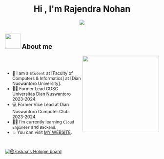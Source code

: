<h1 align="center">Hi , I'm Rajendra Nohan </h1>
<p align="center">
  <a href="https://github.com/DenverCoder1/readme-typing-svg"><img src="https://readme-typing-svg.herokuapp.com?font=Time+New+Roman&color=%23C8BE25&size=25&center=true&vCenter=true&width=600&height=100&lines=Software+Engineer+@bld.ai;Informatics+Engineering;Web+Developer;Mobile+Developer;Machine+Learning;Flutter;Laravel;Express;React"></a>
</p>

## <picture><img src = "https://github.com/7oSkaaa/7oSkaaa/blob/main/Images/about_me.gif?raw=true" width = 50px></picture> About me

<picture> <img align="right" src="https://github.com/7oSkaaa/7oSkaaa/blob/main/Images/Right_Side.gif?raw=true" width = 250px></picture>

<br><br>

- :school: I am a `Student` at [Faculty of Computers & Informatics] at [Dian Nuswantoro University].
- :technologist: Former Lead GDSC Universitas Dian Nuswantoro 2023-2024.
- :computer: Former Vice Lead at Dian Nuswantoro Computer Club 2023-2024.
- :student: I’m currently learning `Cloud Engineer` and `Backend`.
- :boom: You can visit [MY WEBSITE](https://martabakcode.my.id/).
<br>

[![@7oskaa's Holopin board](https://holopin.io/api/user/board?user=MartabakCode)](https://holopin.io/@MartabakCode)
